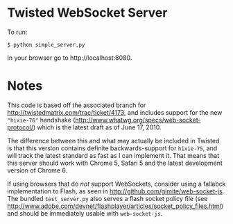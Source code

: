 Twisted WebSocket Server
========================

To run:

    $ python simple_server.py

In your browser go to http://localhost:8080.

Notes
=====

This code is based off the associated branch for
http://twistedmatrix.com/trac/ticket/4173, and includes support for the new
`"hixie-76"` handshake (http://www.whatwg.org/specs/web-socket-protocol/) which
is the latest draft as of June 17, 2010.

The difference between this and what may actually be included in Twisted is
that this version contains definite backwards-support for `hixie-75`, and will
track the latest standard as fast as I can implement it. That means that this
server should work with Chrome 5, Safari 5 and the latest development version
of Chrome 6.

If using browsers that do *not* support WebSockets, consider using a fallabck
implementation to Flash, as seen in http://github.com/gimite/web-socket-js. The
bundled `test_server.py` also serves a flash socket policy file
(see http://www.adobe.com/devnet/flashplayer/articles/socket_policy_files.html)
and should be immediately usable with `web-socket-js`.

